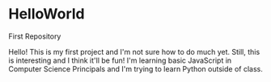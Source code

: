 # HelloWorld
First Repository

Hello! This is my first project and I'm not sure how to do much yet. Still, this is interesting and I think it'll be fun! I'm learning basic JavaScript in Computer Science Principals and I'm trying to learn Python outside of class.
